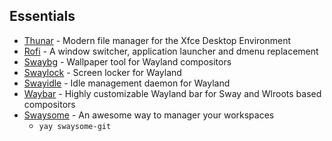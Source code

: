 ## Essentials
- [Thunar](https://docs.xfce.org/xfce/thunar/start) - Modern file manager for the Xfce Desktop Environment
- [Rofi](https://github.com/davatorium/rofi) - A window switcher, application launcher and dmenu replacement
- [Swaybg](https://github.com/swaywm/swaybg) - Wallpaper tool for Wayland compositors
- [Swaylock](https://github.com/swaywm/swaylock) - Screen locker for Wayland
- [Swayidle](https://github.com/swaywm/swayidle) - Idle management daemon for Wayland
- [Waybar](https://github.com/Alexays/Waybar) - Highly customizable Wayland bar for Sway and Wlroots based compositors
- [Swaysome](https://gitlab.com/hyask/swaysome) - An awesome way to manager your workspaces
    - `yay swaysome-git`